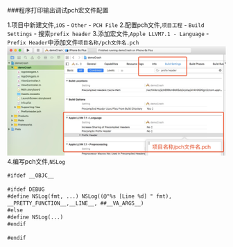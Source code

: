 ###程序打印输出调试pch宏文件配置

1.项目中新建文件,`iOS` - `Other` - `PCH File`
2.配置pch文件,`项目工程` - `Build Settings` - 搜索`prefix header`
3.添加宏文件,`Apple LLVM7.1 - Language` - `Prefix Header`中添加文件`项目名称/pch文件名.pch`
![](/assets/4AEB2FBC-76C9-4647-8D76-607D585310AD.png)
4.编写pch文件,`NSLog`

```
#ifdef __OBJC__

#ifdef DEBUG
#define NSLog(fmt, ...) NSLog((@"%s [Line %d] " fmt), __PRETTY_FUNCTION__,__LINE__, ##__VA_ARGS__)
#else
#define NSLog(...)
#endif

#endif

```

